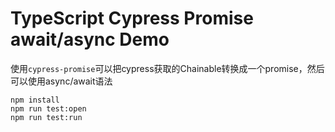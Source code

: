 TypeScript Cypress Promise await/async Demo
=========================================

使用`cypress-promise`可以把cypress获取的Chainable转换成一个promise，然后可以使用async/await语法

```
npm install
npm run test:open
npm run test:run
```

